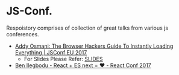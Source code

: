 # JS-Conf.
Respoistory comprises of collection of great talks from various js conferences.

- [Addy Osmani: The Browser Hackers Guide To Instantly Loading Everything | JSConf EU 2017](https://www.youtube.com/watch?v=7vUs5yOuv-o)
  - For Slides Please Refer: [SLIDES](https://speakerd.s3.amazonaws.com/presentations/fbf291d6889542fc93fb540881a0a4d3/fluent-browser-hacker-speakerdeck-4.pdf)
- [Ben Ilegbodu - React + ES next = :heart: - React Conf 2017](https://www.youtube.com/watch?v=jh_Qzi-yHU0)
